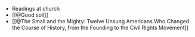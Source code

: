 - Readings at church
- [[@Good soil]]
- [[@The Small and the Mighty: Twelve Unsung Americans Who Changed the Course of History, from the Founding to the Civil Rights Movement]]